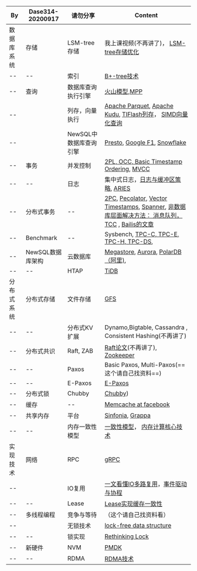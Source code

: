 
  By | Dase314-20200917 | 请勿分享 | Content
---|---|---|---
数据库系统 | 存储| LSM-tree 存储| 我上课视频(不再讲了)， [LSM-tree存储优化](https://arxiv.org/abs/1812.07527)
-- | --| 索引| [B+-tree技术](https://citeseerx.ist.psu.edu/viewdoc/download?doi=10.1.1.219.7269&rep=rep1&type=pdf)
-- | 查询| 数据库查询执行引擎| [火山模型,MPP](https://zhuanlan.zhihu.com/p/100949808 ) 
-- | |列存，向量执行|  [Apache Parquet](https://parquet.apache.org/),  [Apache Kudu](kudu.apache.org/kudu.pdf), [TIFlash列存](https://zhuanlan.zhihu.com/p/164490310)，  [SIMD向量化查询](http://www.cs.columbia.edu/~orestis/sigmod15.pdf)
-- ||NewSQL中数据库查询引擎| [Presto](https://prestosql.io/Presto_SQL_on_Everything.pdf), [Google F1](https://static.googleusercontent.com/media/research.google.com/zh-CN//pubs/archive/41344.pdf), [Snowflake](http://pages.cs.wisc.edu/~yxy/cs839-s20/papers/snowflake.pdf)
-- | 事务| 并发控制| [2PL, OCC, Basic Timestamp Ordering](https://www.guru99.com/dbms-concurrency-control.html), [MVCC](http://www.vldb.org/pvldb/vol10/p781-Wu.pdf)
-- | --| 日志| 集中式日志，[日志与缓冲区策略](http://www.cs.washington.edu/education/courses/cse544/11wi/papers/franklin97.pdf), [ARIES](https://dl.acm.org/doi/10.1145/128765.128770)
--|分布式事务 |--|[2PC](https://documentation.progress.com/output/ua/OpenEdge_latest/index.html#page/dmadm/how-the-database-engine-implements-two-phase-com.html), [Pecolator](https://research.google/pubs/pub36726/), [Vector Timestamps](https://www.cs.princeton.edu/courses/archive/fall18/cos418/docs/L4-vc.pdf), [Spanner](https://research.google/pubs/pub39966/), [非数据库层面解决方法： 消息队列， TCC](https://medium.com/@Alibaba_Cloud/breaking-the-limits-of-relational-databases-an-analysis-of-cloud-native-database-middleware-2-d3e790de0673) , [Bailis的文章](http://www.vldb.org/pvldb/vol7/p181-bailis.pdf)
--|Benchmark|--| Sysbench, [TPC-C, TPC-E, TPC-H, TPC-DS](http://www.tpc.org/tpcc/), 
-- |NewSQL数据库架构|云数据库|[Megastore](https://research.google/pubs/pub36971/), [Aurora](https://awsmedia.awsstatic-china.com/blog/2017/aurora-design-considerations-paper.pdf), [PolarDB（阿里)](https://zhuanlan.zhihu.com/p/87934090),
--  |--|HTAP|[TiDB](http://www.vldb.org/pvldb/vol13/p3072-huang.pdf)
分布式系统 | 分布式存储| 文件存储 |  [GFS](https://research.google.com/archive/gfs-sosp2003.pdf)
--|--| 分布式KV扩展| Dynamo,Bigtable,  Cassandra , Consistent Hashing(不再讲了)
--|分布式共识| Raft, ZAB| [Raft论文](https://raft.github.io/raft.pdf)(不再讲了), [Zookeeper](https://www.usenix.org/legacy/events/atc10/tech/full_papers/Hunt.pdf)
--|--| Paxos | Basic Paxos, Multi-Paxos(==这个请自己找资料==)
--|--| E-Paxos| [E-Paxos](https://www.cs.cmu.edu/~dga/papers/epaxos-sosp2013.pdf)
--|分布式锁| Chubby | [Chubby](https://www.cs.cmu.edu/~dga/papers/epaxos-sosp2013.pdf))
--|缓存|--|[Memcache at facebook](https://pdos.csail.mit.edu/6.824/papers/memcache-fb.pdf)
--|共享内存|平台|   [Sinfonia](http://www.sosp2007.org/papers/sosp064-aguilera.pdf), [Grappa](https://www.usenix.org/conference/atc15/technical-session/presentation/nelson) 
--|--|内存一致性模型| [一致性模型](https://zhuanlan.zhihu.com/p/48157076)， [内存计算核心技术](https://zhuanlan.zhihu.com/p/35668651)
实现技术|网络| RPC | [gRPC](https://grpc.io/)
--||IO复用|[一文看懂IO多路复用](https://zhuanlan.zhihu.com/p/115220699)，[事件驱动与协程](https://zhuanlan.zhihu.com/p/31410589) 
--|--|Lease| [Lease实现缓存一致性](http://duanple.com/?p=158)
--|多线程编程|竞争与等待|（这个请自己找资料看）
--||无锁技术| [lock-free data structure](https://www.cnblogs.com/lucifer1982/archive/2009/04/08/1431992.html)
--|--|锁实现| [Rethinking Lock](https://zhuanlan.zhihu.com/p/179245291)
--|新硬件|NVM|[PMDK](https://pmem.io/pmdk/)
--|--|RDMA|[RDMA技术](https://zhuanlan.zhihu.com/p/55142557)





